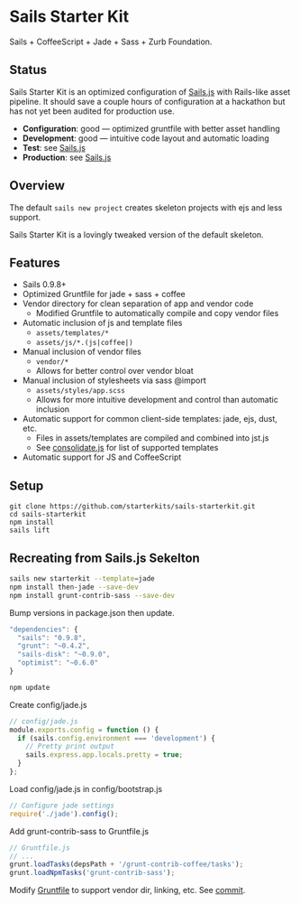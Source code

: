 # Sails Starter Kit

Sails + CoffeeScript + Jade + Sass + Zurb Foundation.

## Status

Sails Starter Kit is an optimized configuration of [Sails.js](http://sailsjs.org/) with Rails-like asset pipeline. It should save a couple hours of configuration at a hackathon but has not yet been audited for production use.

* **Configuration**: good — optimized gruntfile with better asset handling
* **Development**: good — intuitive code layout and automatic loading
* **Test**: see [Sails.js](http://sailsjs.org/)
* **Production**: see [Sails.js](http://sailsjs.org/)



## Overview

The default `sails new project` creates skeleton projects with ejs and less support.

Sails Starter Kit is a lovingly tweaked version of the default skeleton.


## Features

* Sails 0.9.8+
* Optimized Gruntfile for jade + sass + coffee
* Vendor directory for clean separation of app and vendor code
  * Modified Gruntfile to automatically compile and copy vendor files
* Automatic inclusion of js and template files
  * `assets/templates/*`
  * `assets/js/*.(js|coffee|)`
* Manual inclusion of vendor files
  * `vendor/*`
  * Allows for better control over vendor bloat
* Manual inclusion of stylesheets via sass @import
  * `assets/styles/app.scss`
  * Allows for more intuitive development and control than automatic inclusion
* Automatic support for common client-side templates: jade, ejs, dust, etc.
  * Files in assets/templates are compiled and combined into jst.js
  * See [consolidate.js](https://github.com/visionmedia/consolidate.js/) for list of supported templates
* Automatic support for JS and CoffeeScript


## Setup

```
git clone https://github.com/starterkits/sails-starterkit.git
cd sails-starterkit
npm install
sails lift
```

## Recreating from Sails.js Sekelton

```bash
sails new starterkit --template=jade
npm install then-jade --save-dev
npm install grunt-contrib-sass --save-dev
```

Bump versions in package.json then update.

```javascript
"dependencies": {
  "sails": "0.9.8",
  "grunt": "~0.4.2",
  "sails-disk": "~0.9.0",
  "optimist": "~0.6.0"
}
```

```bash
npm update
```

Create config/jade.js

```javascript
// config/jade.js
module.exports.config = function () {
  if (sails.config.environment === 'development') {
    // Pretty print output
    sails.express.app.locals.pretty = true;
  }
};
```

Load config/jade.js in config/bootstrap.js

```javascript
// Configure jade settings
require('./jade').config();
```

Add grunt-contrib-sass to Gruntfile.js

```javascript
// Gruntfile.js
// ...
grunt.loadTasks(depsPath + '/grunt-contrib-coffee/tasks');
grunt.loadNpmTasks('grunt-contrib-sass');
```

Modify [Gruntfile](https://github.com/starterkits/sails-starterkit/blob/master/Gruntfile.js) to support vendor dir, linking, etc. See [commit](https://github.com/starterkits/sails-starterkit/commit/8190716d5f088c886cc15354a1561c179d26c6ee).
